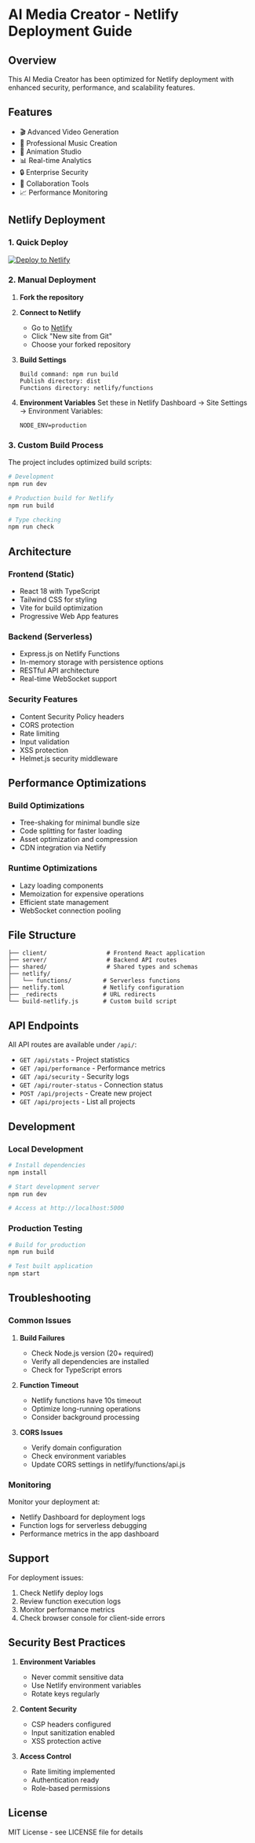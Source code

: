 # AI Media Creator - Netlify Deployment Guide

## Overview
This AI Media Creator has been optimized for Netlify deployment with enhanced security, performance, and scalability features.

## Features
- 🎬 Advanced Video Generation
- 🎵 Professional Music Creation
- 🎨 Animation Studio
- 📊 Real-time Analytics
- 🔒 Enterprise Security
- 🤝 Collaboration Tools
- 📈 Performance Monitoring

## Netlify Deployment

### 1. Quick Deploy
[![Deploy to Netlify](https://www.netlify.com/img/deploy/button.svg)](https://app.netlify.com/start/deploy?repository=https://github.com/radosavlevici210/AIMediaCreator)

### 2. Manual Deployment

1. **Fork the repository**
2. **Connect to Netlify**
   - Go to [Netlify](https://netlify.com)
   - Click "New site from Git"
   - Choose your forked repository

3. **Build Settings**
   ```
   Build command: npm run build
   Publish directory: dist
   Functions directory: netlify/functions
   ```

4. **Environment Variables**
   Set these in Netlify Dashboard → Site Settings → Environment Variables:
   ```
   NODE_ENV=production
   ```

### 3. Custom Build Process

The project includes optimized build scripts:

```bash
# Development
npm run dev

# Production build for Netlify
npm run build

# Type checking
npm run check
```

## Architecture

### Frontend (Static)
- React 18 with TypeScript
- Tailwind CSS for styling
- Vite for build optimization
- Progressive Web App features

### Backend (Serverless)
- Express.js on Netlify Functions
- In-memory storage with persistence options
- RESTful API architecture
- Real-time WebSocket support

### Security Features
- Content Security Policy headers
- CORS protection
- Rate limiting
- Input validation
- XSS protection
- Helmet.js security middleware

## Performance Optimizations

### Build Optimizations
- Tree-shaking for minimal bundle size
- Code splitting for faster loading
- Asset optimization and compression
- CDN integration via Netlify

### Runtime Optimizations
- Lazy loading components
- Memoization for expensive operations
- Efficient state management
- WebSocket connection pooling

## File Structure
```
├── client/                 # Frontend React application
├── server/                 # Backend API routes
├── shared/                 # Shared types and schemas
├── netlify/
│   └── functions/         # Serverless functions
├── netlify.toml           # Netlify configuration
├── _redirects             # URL redirects
└── build-netlify.js       # Custom build script
```

## API Endpoints

All API routes are available under `/api/`:

- `GET /api/stats` - Project statistics
- `GET /api/performance` - Performance metrics
- `GET /api/security` - Security logs
- `GET /api/router-status` - Connection status
- `POST /api/projects` - Create new project
- `GET /api/projects` - List all projects

## Development

### Local Development
```bash
# Install dependencies
npm install

# Start development server
npm run dev

# Access at http://localhost:5000
```

### Production Testing
```bash
# Build for production
npm run build

# Test built application
npm start
```

## Troubleshooting

### Common Issues

1. **Build Failures**
   - Check Node.js version (20+ required)
   - Verify all dependencies are installed
   - Check for TypeScript errors

2. **Function Timeout**
   - Netlify functions have 10s timeout
   - Optimize long-running operations
   - Consider background processing

3. **CORS Issues**
   - Verify domain configuration
   - Check environment variables
   - Update CORS settings in netlify/functions/api.js

### Monitoring

Monitor your deployment at:
- Netlify Dashboard for deployment logs
- Function logs for serverless debugging
- Performance metrics in the app dashboard

## Support

For deployment issues:
1. Check Netlify deploy logs
2. Review function execution logs
3. Monitor performance metrics
4. Check browser console for client-side errors

## Security Best Practices

1. **Environment Variables**
   - Never commit sensitive data
   - Use Netlify environment variables
   - Rotate keys regularly

2. **Content Security**
   - CSP headers configured
   - Input sanitization enabled
   - XSS protection active

3. **Access Control**
   - Rate limiting implemented
   - Authentication ready
   - Role-based permissions

## License
MIT License - see LICENSE file for details